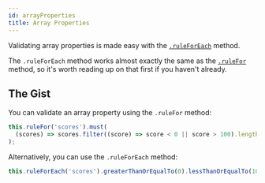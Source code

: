 ```yaml
---
id: arrayProperties
title: Array Properties
---
```


Validating array properties is made easy with the [`.ruleForEach`](api/core/ruleForEach.md) method.

The `.ruleForEach` method works almost exactly the same as the [`.ruleFor`](api/core/ruleFor.md) method, so it's worth reading up on that first if you haven't already.

## The Gist

You can validate an array property using the `.ruleFor` method:

```typescript
this.ruleFor('scores').must(
  (scores) => scores.filter((score) => score < 0 || score > 100).length === 0
);
```

Alternatively, you can use the `.ruleForEach` method:

```typescript
this.ruleForEach('scores').greaterThanOrEqualTo(0).lessThanOrEqualTo(100);
```
